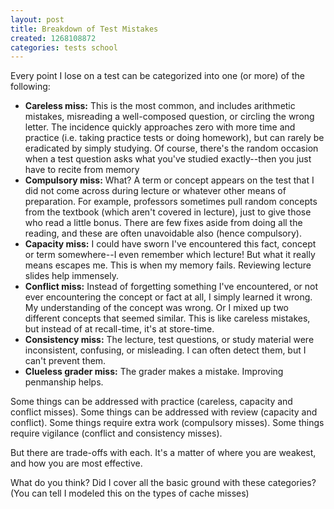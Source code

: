 ```yaml
---
layout: post
title: Breakdown of Test Mistakes
created: 1268108872
categories: tests school
---
```

Every point I lose on a test can be categorized into one (or more) of the following:

* **Careless miss:** This is the most common, and includes arithmetic mistakes, misreading a well-composed question, or circling the wrong letter. The incidence quickly approaches zero with more time and practice (i.e. taking practice tests or doing homework), but can rarely be eradicated by simply studying. Of course, there's the random occasion when a test question asks what you've studied exactly--then you just have to recite from memory
* **Compulsory miss:** What? A term or concept appears on the test that I did not come across during lecture or whatever other means of preparation. For example, professors sometimes pull random concepts from the textbook (which aren't covered in lecture), just to give those who read a little bonus. There are few fixes aside from doing all the reading, and these are often unavoidable also (hence compulsory).
* **Capacity miss:** I could have sworn I've encountered this fact, concept or term somewhere--I even remember which lecture! But what it really means escapes me. This is when my memory fails. Reviewing lecture slides help immensely.
* **Conflict miss:** Instead of forgetting something I've encountered, or not ever encountering the concept or fact at all, I simply learned it wrong. My understanding of the concept was wrong. Or I mixed up two different concepts that seemed similar. This is like careless mistakes, but instead of at recall-time, it's at store-time.
* **Consistency miss:** The lecture, test questions, or study material were inconsistent, confusing, or misleading. I can often detect them, but I can't prevent them.
* **Clueless grader miss:** The grader makes a mistake. Improving penmanship helps.

Some things can be addressed with practice (careless, capacity and conflict misses). Some things can be addressed with review (capacity and conflict). Some things require extra work (compulsory misses). Some things require vigilance (conflict and consistency misses).

But there are trade-offs with each. It's a matter of where you are weakest, and how you are most effective.

What do you think? Did I cover all the basic ground with these categories? (You can tell I modeled this on the types of cache misses)
